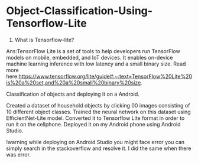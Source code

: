 # Object-Classification-Using-Tensorflow-Lite

1. What is Tensorflow-lite?



Ans:TensorFlow Lite is a set of tools to help developers run TensorFlow models on mobile, embedded, and IoT devices. It enables on-device machine learning inference with low latency and a small binary size. Read more here:https://www.tensorflow.org/lite/guide#:~:text=TensorFlow%20Lite%20is%20a%20set,and%20a%20small%20binary%20size.

Classification of objects and deploying it on a Android.

Created a dataset of household objects by clicking 00 images consisting of 10 different object classes.
Trained the neural network on this dataset using EfficientNet-Lite model.
Converted it to Tensorflow Lite format in order to run it on the cellphone.
Deployed it on my Android phone using Android Studio.

!warning while deploying on Android Studio you might face error you can simply search in the stackoverflow and resolve it. I did the same when there was error.
